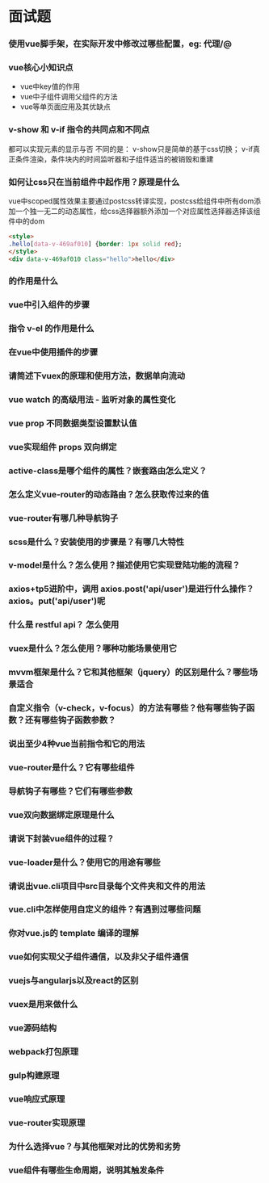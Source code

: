 # 面试题

### 使用vue脚手架，在实际开发中修改过哪些配置，eg: 代理/@

### vue核心小知识点

- vue中key值的作用
- vue中子组件调用父组件的方法
- vue等单页面应用及其优缺点

### v-show 和 v-if 指令的共同点和不同点

都可以实现元素的显示与否
不同的是：
v-show只是简单的基于css切换；
v-if真正条件渲染，条件块内的时间监听器和子组件适当的被销毁和重建

### 如何让css只在当前组件中起作用？原理是什么

vue中scoped属性效果主要通过postcss转译实现，postcss给组件中所有dom添加一个独一无二的动态属性，给css选择器额外添加一个对应属性选择器选择该组件中的dom

``` html
<style>
.hello[data-v-469af010] {border: 1px solid red};
</style>
<div data-v-469af010 class="hello">hello</div>
```

### <keep-alive></keep-alive>的作用是什么

### vue中引入组件的步骤

### 指令 v-el 的作用是什么

### 在vue中使用插件的步骤

### 请简述下vuex的原理和使用方法，数据单向流动

### vue watch 的高级用法 - 监听对象的属性变化

### vue prop 不同数据类型设置默认值

### vue实现组件 props 双向绑定

### active-class是哪个组件的属性？嵌套路由怎么定义？

### 怎么定义vue-router的动态路由？怎么获取传过来的值

### vue-router有哪几种导航钩子

### scss是什么？安装使用的步骤是？有哪几大特性


### v-model是什么？怎么使用？描述使用它实现登陆功能的流程？

### axios+tp5进阶中，调用 axios.post('api/user')是进行什么操作？axios。put('api/user')呢

### 什么是 restful api？ 怎么使用

### vuex是什么？怎么使用？哪种功能场景使用它

### mvvm框架是什么？它和其他框架（jquery）的区别是什么？哪些场景适合

### 自定义指令（v-check，v-focus）的方法有哪些？他有哪些钩子函数？还有哪些钩子函数参数？

### 说出至少4种vue当前指令和它的用法

### vue-router是什么？它有哪些组件

### 导航钩子有哪些？它们有哪些参数

### vue双向数据绑定原理是什么

### 请说下封装vue组件的过程？

### vue-loader是什么？使用它的用途有哪些

### 请说出vue.cli项目中src目录每个文件夹和文件的用法

### vue.cli中怎样使用自定义的组件？有遇到过哪些问题

### 你对vue.js的 template 编译的理解

### vue如何实现父子组件通信，以及非父子组件通信

### vuejs与angularjs以及react的区别

### vuex是用来做什么

### vue源码结构

### webpack打包原理

### gulp构建原理

### vue响应式原理

### vue-router实现原理

### 为什么选择vue？与其他框架对比的优势和劣势


### vue组件有哪些生命周期，说明其触发条件


